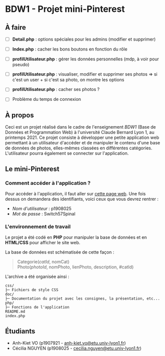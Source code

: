 # BDW1 - Projet mini-Pinterest

## À faire

* [ ] **Detail.php** : options spéciales pour les admins (modifier et supprimer)
* [ ] **Index.php** : cacher les bons boutons en fonction du rôle
* [ ] **profilUtilisateur.php** : gérer les données personnelles (mdp, à voir pour pseudo)
* [ ] **profilUtilisateur.php** : visualiser, modifier et supprimer ses photos => si c'est un user + si c'est sa photo, on montre les options
* [ ] **profilUtilisateur.php** : cacher ses photos ?
* [ ] Problème du temps de connexion



## À propos

Ceci est un projet réalisé dans le cadre de l'enseignement *BDW1* (Base de Données et Programmation Web) à l'université Claude Bernard Lyon 1, au printemps 2021. Ce projet consiste à développer une petite application web permettant à un utilisateur d'accéder et de manipuler le contenu d'une base de données de photos, elles-mêmes classées en différentes catégories. L'utilisateur pourra également se connecter sur l'application.

## Le mini-Pinterest

### Comment accéder à l'application ?

Pour accéder à l'application, il faut aller sur [cette page web](https://bdw1.univ-lyon1.fr/p1908025/mini-pinterest/index.php). Une fois dessus on demandera des identifiants, voici ceux que vous devrez rentrer :

* *Nom d'utilisateur* : p1908025
* *Mot de passe* : Switch57Spinal

### L'environnement de travail

Le projet a été codé en **PHP** pour manipuler la base de données et en **HTML/CSS** pour afficher le site web.  

La base de données est schématisée de cette façon :
> Categorie(*catId*, nomCat)  
> Photo(*photoId*, nomPhoto, lienPhoto, description, #catId)

L'archive a été organisée ainsi :
```
css/
├─ Fichiers de style CSS
doc/
├─ Documentation du projet avec les consignes, la présentation, etc...
php/
├─ Fonctions de l'application
README.md
index.php
```

## Étudiants

* Anh-Kiet VO (p1907921 - anh-kiet.vo@etu.univ-lyon1.fr)
* Cécilia NGUYEN (p1908025 - cecilia.nguyen@etu.univ-lyon1.fr)
